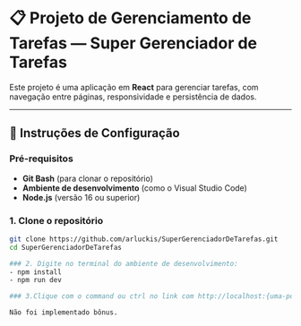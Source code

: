 # 📋 Projeto de Gerenciamento de Tarefas — Super Gerenciador de Tarefas

Este projeto é uma aplicação em **React** para gerenciar tarefas, com navegação entre páginas, responsividade e persistência de dados.

---

## 🚀 Instruções de Configuração

### Pré-requisitos

- **Git Bash** (para clonar o repositório)
- **Ambiente de desenvolvimento** (como o Visual Studio Code)
- **Node.js** (versão 16 ou superior)

### 1. Clone o repositório

```bash
git clone https://github.com/arluckis/SuperGerenciadorDeTarefas.git
cd SuperGerenciadorDeTarefas

### 2. Digite no terminal do ambiente de desenvolvimento:
- npm install
- npm run dev

### 3.Clique com o command ou ctrl no link com http://localhost:{uma-porta-específica}/

Não foi implementado bônus.

